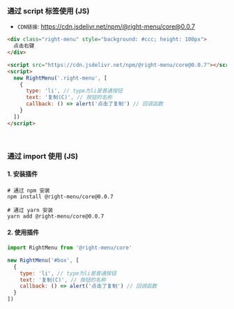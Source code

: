 
### 通过 script 标签使用 (JS)

- `CDN链接`: https://cdn.jsdelivr.net/npm/@right-menu/core@0.0.7

```html [demo.html]
<div class="right-menu" style="background: #ccc; height: 100px">
  点击右键
</div>

<script src="https://cdn.jsdelivr.net/npm/@right-menu/core@0.0.7"></script>
<script>
  new RightMenu('.right-menu', [
    {
      type: 'li', // type为li是普通按钮
      text: '复制(C)', // 按钮的名称
      callback: () => alert('点击了复制') // 回调函数
    }
  ])
</script>
```

<br />

### 通过 import 使用 (JS)

#### 1. 安装插件

```shell
# 通过 npm 安装
npm install @right-menu/core@0.0.7

# 通过 yarn 安装
yarn add @right-menu/core@0.0.7
```

#### 2. 使用插件

```js
import RightMenu from '@right-menu/core'

new RightMenu('#box', [
  {
    type: 'li', // type为li是普通按钮
    text: '复制(C)', // 按钮的名称
    callback: () => alert('点击了复制') // 回调函数
  }
])
```

<br />
